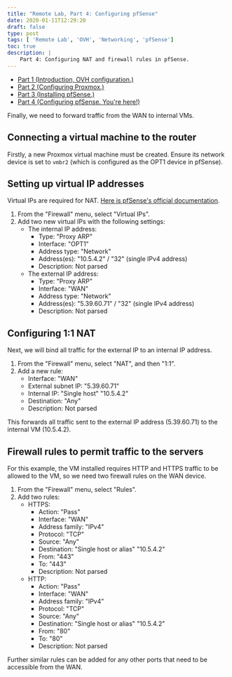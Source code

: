 ```yaml
---
title: "Remote Lab, Part 4: Configuring pfSense"
date: 2020-01-11T12:29:20
draft: false
type: post
tags: [ 'Remote Lab', 'OVH', 'Networking', 'pfSense']
toc: true
description: |
    Part 4: Configuring NAT and firewall rules in pfSense.
---
```


* [Part 1 (Introduction, OVH configuration.)](/posts/2019/02/13/remote_proxmox_lab_intro/)
* [Part 2 (Configuring Proxmox.)](/posts/2019/02/13/configuring_proxmox/)
* [Part 3 (Installing pfSense.)](/posts/2019/02/17/installing_pfsense/)
* [Part 4 (Configuring pfSense. You're here!)](#)

Finally, we need to forward traffic from the WAN to internal VMs.

## Connecting a virtual machine to the router

Firstly, a new Proxmox virtual machine must be created. Ensure its network device
is set to `vmbr2` (which is configured as the OPT1 device in pfSense).

## Setting up virtual IP addresses

Virtual IPs are required for NAT. [Here is pfSense's official documentation](https://docs.netgate.com/pfsense/en/latest/book/firewall/virtual-ip-addresses.html).

1. From the "Firewall" menu, select "Virtual IPs".
2. Add two new virtual IPs with the following settings:
    * The internal IP address:
        - Type: "Proxy ARP"
        - Interface: "OPT1"
        - Address type: "Network"
        - Address(es): "10.5.4.2" / "32" (single IPv4 address)
        - Description: Not parsed
    * The external IP address:
        - Type: "Proxy ARP"
        - Interface: "WAN"
        - Address type: "Network"
        - Address(es): "5.39.60.71" / "32" (single IPv4 address)
        - Description: Not parsed

## Configuring 1:1 NAT

Next, we will bind all traffic for the external IP to an internal IP address.

1. From the "Firewall" menu, select "NAT", and then "1:1".
2. Add a new rule:
    - Interface: "WAN"
    - External subnet IP: "5.39.60.71"
    - Internal IP: "Single host" "10.5.4.2"
    - Destination: "Any"
    - Description: Not parsed

This forwards all traffic sent to the external IP address (5.39.60.71) to the
internal VM (10.5.4.2).

## Firewall rules to permit traffic to the servers

For this example, the VM installed requires HTTP and HTTPS traffic to be allowed
to the VM, so we need two firewall rules on the WAN device.

1. From the "Firewall" menu, select "Rules".
2. Add two rules:
    * HTTPS:
        - Action: "Pass"
        - Interface: "WAN"
        - Address family: "IPv4"
        - Protocol: "TCP"
        - Source: "Any"
        - Destination: "Single host or alias" "10.5.4.2"
        - From: "443"
        - To: "443"
        - Description: Not parsed
    * HTTP:
        - Action: "Pass"
        - Interface: "WAN"
        - Address family: "IPv4"
        - Protocol: "TCP"
        - Source: "Any"
        - Destination: "Single host or alias" "10.5.4.2"
        - From: "80"
        - To: "80"
        - Description: Not parsed

Further similar rules can be added for any other ports that need to be accessible
from the WAN.

